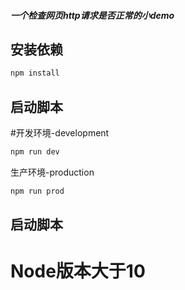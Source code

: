##### 一个检查网页http请求是否正常的小demo


## 安装依赖
  ```bash
  npm install
  ```

## 启动脚本

  #开发环境-development

  ```bash
  npm run dev
  ```

  生产环境-production

  ```bash
  npm run prod
  ```

## 启动脚本

  # Node版本大于10